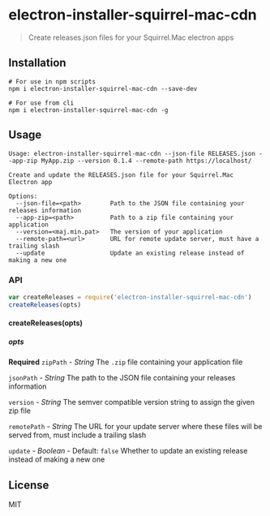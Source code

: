 # electron-installer-squirrel-mac-cdn

> Create releases.json files for your Squirrel.Mac electron apps

## Installation

```
# For use in npm scripts
npm i electron-installer-squirrel-mac-cdn --save-dev

# For use from cli
npm i electron-installer-squirrel-mac-cdn -g
```

## Usage

```
Usage: electron-installer-squirrel-mac-cdn --json-file RELEASES.json --app-zip MyApp.zip --version 0.1.4 --remote-path https://localhost/

Create and update the RELEASES.json file for your Squirrel.Mac Electron app

Options:
  --json-file=<path>        Path to the JSON file containing your releases information
  --app-zip=<path>          Path to a zip file containing your application
  --version=<maj.min.pat>   The version of your application
  --remote-path=<url>       URL for remote update server, must have a trailing slash
  --update                  Update an existing release instead of making a new one
```

### API

```javascript
var createReleases = require('electron-installer-squirrel-mac-cdn')
createReleases(opts)
```
#### createReleases(opts)

##### opts
**Required**
`zipPath` - *String*
The `.zip` file containing your application file

`jsonPath` - *String*
The path to the JSON file containing your releases information

`version` - *String*
The semver compatible version string to assign the given zip file

`remotePath` - *String*
The URL for your update server where these files will be served from, must include a trailing slash

`update` - *Boolean* - Default: `false`
Whether to update an existing release instead of making a new one

## License

MIT
